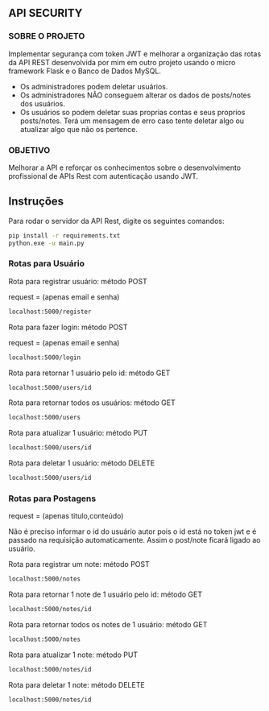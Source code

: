 ## API SECURITY

### SOBRE O PROJETO

Implementar segurança com token JWT e melhorar a organização das rotas da API REST desenvolvida por mim em outro projeto usando o micro framework Flask e o Banco de Dados MySQL.

- Os administradores podem deletar usuários.
- Os administradores NÃO conseguem alterar os dados de posts/notes dos usuários.
- Os usuários so podem deletar suas proprias contas e seus proprios posts/notes. Terá um mensagem de erro caso tente deletar algo ou atualizar algo que não os pertence.

### OBJETIVO

Melhorar a API e reforçar os conhecimentos sobre o desenvolvimento profissional de APIs Rest com autenticação usando JWT.

## Instruções

Para rodar o servidor da API Rest, digite os seguintes comandos:

```bash
pip install -r requirements.txt
python.exe -u main.py    
```

### Rotas para Usuário

Rota para registrar usuário:
método POST

request =  (apenas email e senha)

```bash
localhost:5000/register
```

Rota para fazer login:
método POST

request =  (apenas email e senha)

```bash
localhost:5000/login
```

Rota para retornar 1 usuário pelo id:
método GET

```bash
localhost:5000/users/id
```

Rota para retornar todos os usuários:
método GET

```bash
localhost:5000/users
```

Rota para atualizar 1 usuário:
método PUT

```bash
localhost:5000/users/id
```

Rota para deletar 1 usuário:
método DELETE

```bash
localhost:5000/users/id
```

### Rotas para Postagens

request = (apenas titulo,conteúdo)

Não é preciso informar o id do usuário autor pois o id está no token jwt e é passado na requisição automaticamente.
Assim o post/note ficará ligado ao usuário.

Rota para registrar um note:
método POST

```bash
localhost:5000/notes
```

Rota para retornar 1 note de 1 usuário pelo id:
método GET

```bash
localhost:5000/notes/id
```

Rota para retornar todos os notes de 1  usuário:
método GET

```bash
localhost:5000/notes
```

Rota para atualizar 1 note:
método PUT

```bash
localhost:5000/notes/id
```

Rota para deletar 1 note:
método DELETE

```bash
localhost:5000/notes/id
```
